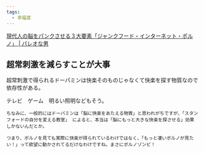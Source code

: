 ```yaml
---
tags:
  - 幸福度
---
```

[現代人の脳をパンクさせる３大要素「ジャンクフード・インターネット・ポルノ」 | パレオな男](https://yuchrszk.blogspot.com/2015/02/blog-post_59.html)

## 超常刺激を減らすことが大事

超常刺激で得られるドーパミンは快楽そのものじゃなくて快楽を探す物質なので依存性がある。

テレビ　ゲーム　明るい照明などもそう。

```
ちなみに、一般的にはドーパミンは「脳に快楽をあたえる物質」と思われがちですが、「スタンフォードの自分を変える教室」 によると、本当は「脳にもっと大きな快楽を探させる」効果しかないんだとか。

つまり、ポルノを見ても実際に快楽が得られているわけではなく、「もっと凄いポルノが見たい！」って欲望に動かされてるだけなわけですね。まさにポルノゾンビ！
```

